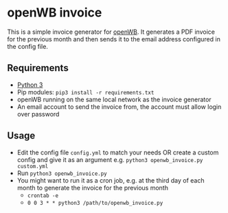 # openWB invoice

This is a simple invoice generator for [openWB](https://openwb.de/main/). It generates a PDF invoice for the previous month and then sends it to the email address configured in the config file.

## Requirements
- [Python 3](https://www.python.org/downloads/)
- Pip modules: `pip3 install -r requirements.txt`
- openWB running on the same local network as the invoice generator
- An email account to send the invoice from, the account must allow login over password

## Usage
- Edit the config file `config.yml` to match your needs OR create a custom config and give it as an argument e.g. `python3 openwb_invoice.py custom.yml`
- Run `python3 openwb_invoice.py`
- You might want to run it as a cron job, e.g. at the third day of each month to generate the invoice for the previous month
    - `crontab -e`
    - `0 0 3 * * python3 /path/to/openwb_invoice.py`
